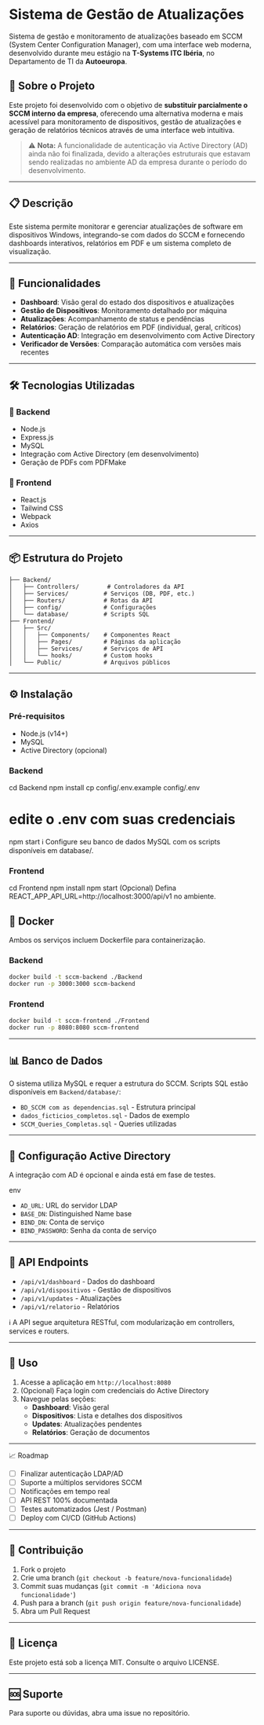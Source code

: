 # Sistema de Gestão de Atualizações

Sistema de gestão e monitoramento de atualizações baseado em SCCM (System Center Configuration Manager), com uma interface web moderna, desenvolvido durante meu estágio na **T-Systems ITC Ibéria**, no Departamento de TI da **Autoeuropa**.

## 🧠 Sobre o Projeto

Este projeto foi desenvolvido com o objetivo de **substituir parcialmente o SCCM interno da empresa**, oferecendo uma alternativa moderna e mais acessível para monitoramento de dispositivos, gestão de atualizações e geração de relatórios técnicos através de uma interface web intuitiva.

> ⚠️ **Nota:** A funcionalidade de autenticação via Active Directory (AD) ainda não foi finalizada, devido a alterações estruturais que estavam sendo realizadas no ambiente AD da empresa durante o período do desenvolvimento.

---

## 📋 Descrição

Este sistema permite monitorar e gerenciar atualizações de software em dispositivos Windows, integrando-se com dados do SCCM e fornecendo dashboards interativos, relatórios em PDF e um sistema completo de visualização.

---

## 🚀 Funcionalidades

- **Dashboard**: Visão geral do estado dos dispositivos e atualizações
- **Gestão de Dispositivos**: Monitoramento detalhado por máquina
- **Atualizações**: Acompanhamento de status e pendências
- **Relatórios**: Geração de relatórios em PDF (individual, geral, críticos)
- **Autenticação AD**: Integração em desenvolvimento com Active Directory
- **Verificador de Versões**: Comparação automática com versões mais recentes

---

## 🛠️ Tecnologias Utilizadas

### 🔧 Backend

- Node.js
- Express.js
- MySQL
- Integração com Active Directory (em desenvolvimento)
- Geração de PDFs com PDFMake

### 🎨 Frontend

- React.js
- Tailwind CSS
- Webpack
- Axios

---

## 📦 Estrutura do Projeto

```
├── Backend/
│   ├── Controllers/        # Controladores da API
│   ├── Services/          # Serviços (DB, PDF, etc.)
│   ├── Routers/           # Rotas da API
│   ├── config/            # Configurações
│   └── database/          # Scripts SQL
├── Frontend/
│   ├── Src/
│   │   ├── Components/    # Componentes React
│   │   ├── Pages/         # Páginas da aplicação
│   │   ├── Services/      # Serviços de API
│   │   └── hooks/         # Custom hooks
│   └── Public/            # Arquivos públicos
```

---

## ⚙️ Instalação

### Pré-requisitos

- Node.js (v14+)
- MySQL
- Active Directory (opcional)

### Backend
cd Backend
npm install
cp config/.env.example config/.env
# edite o .env com suas credenciais
npm start
ℹ️ Configure seu banco de dados MySQL com os scripts disponíveis em database/.

### Frontend
cd Frontend
npm install
npm start
(Opcional) Defina REACT_APP_API_URL=http://localhost:3000/api/v1 no ambiente.

## 🐳 Docker

Ambos os serviços incluem Dockerfile para containerização.

### Backend

```bash
docker build -t sccm-backend ./Backend
docker run -p 3000:3000 sccm-backend
```

### Frontend

```bash
docker build -t sccm-frontend ./Frontend
docker run -p 8080:8080 sccm-frontend
```

---

## 📊 Banco de Dados
O sistema utiliza MySQL e requer a estrutura do SCCM. Scripts SQL estão disponíveis em `Backend/database/`:

-   `BD_SCCM com as dependencias.sql` - Estrutura principal
-   `dados_ficticios_completos.sql` - Dados de exemplo
-   `SCCM_Queries_Completas.sql` - Queries utilizadas

---

## 🔧 Configuração Active Directory
A integração com AD é opcional e ainda está em fase de testes.

env

-   `AD_URL`: URL do servidor LDAP
-   `BASE_DN`: Distinguished Name base
-   `BIND_DN`: Conta de serviço
-   `BIND_PASSWORD`: Senha da conta de serviço

---

## 🔌 API Endpoints

-   `/api/v1/dashboard` - Dados do dashboard
-   `/api/v1/dispositivos` - Gestão de dispositivos
-   `/api/v1/updates` - Atualizações
-   `/api/v1/relatorio` - Relatórios

ℹ️ A API segue arquitetura RESTful, com modularização em controllers, services e routers.

---

## 📝 Uso

1. Acesse a aplicação em `http://localhost:8080`
2. (Opcional) Faça login com credenciais do Active Directory
3. Navegue pelas seções:
    - **Dashboard**: Visão geral
    - **Dispositivos**: Lista e detalhes dos dispositivos
    - **Updates**: Atualizações pendentes
    - **Relatórios**: Geração de documentos

---

📈 Roadmap

-   [ ] Finalizar autenticação LDAP/AD
-   [ ] Suporte a múltiplos servidores SCCM
-   [ ] Notificações em tempo real
-   [ ] API REST 100% documentada
-   [ ] Testes automatizados (Jest / Postman)
-   [ ]  Deploy com CI/CD (GitHub Actions)

---

## 🤝 Contribuição

1. Fork o projeto
2. Crie uma branch (`git checkout -b feature/nova-funcionalidade`)
3. Commit suas mudanças (`git commit -m 'Adiciona nova funcionalidade'`)
4. Push para a branch (`git push origin feature/nova-funcionalidade`)
5. Abra um Pull Request

---

## 📄 Licença
Este projeto está sob a licença MIT. Consulte o arquivo LICENSE.

---

## 🆘 Suporte

Para suporte ou dúvidas, abra uma issue no repositório.
